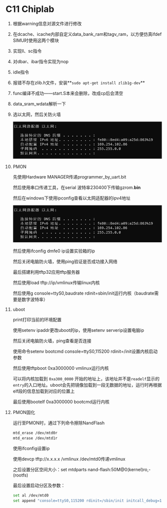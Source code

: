 # C11 Chiplab

1. 根据warning信息对源文件进行修改
2. 在dcache、icache内部自定义data\_bank\_ram和tagv\_ram，以方便仿真ifdef SIMU时使用这两个模块
3. 实现ll、sc指令
4. 对dbar、ibar指令实现为nop
5. idle指令
6. 报错不存在zlib.h文件，安装\*\*`sudo apt-get install zlib1g-dev`\*\*
7. func编译不成功——start.S本来会删除，改成cp后会清空
8. data\_sram\_wdata解析一下
9. 选以太网，然后关防火墙

   ![](image/image_LwGeMColmI.png)
10. PMON

    先使用Hardware MANAGER传递programmer\_by\_uart.bit

    然后使用串口传递工具，在serial 波特率230400下传输gzrom.**bin**

    然后在windows下使用ipconfig查看以太网适配器的ipv4地址

    ![](image/image_LwGeMColmI.png)

    然后使用ifconfig dmfe0 ip设置实验箱的ip

    然后关闭电脑防火墙，使用ping验证是否成功接入网络

    最后搭建利用tftp32应用tftp服务器

    然后使用load tftp\://ip/vmlinux传输linux内核

    然后使用g console=ttyS0,baudrate rdinit=sbin/init运行内核（baudrate需要是数字波特率）
11. uboot

    print打印当前的环境配置

    使用setenv ipaddr更改uboot的ip，使用setenv serverip设置电脑ip

    然后关闭电脑防火墙，ping查看是否连接

    使用命令setenv bootcmd console=ttyS0,115200 rdinit=/init设置内核启动参数

    然后使用tftpboot 0xa3000000 vmlinux运行内核

    可以将内核加载到 `0xa300_0000` 开始的地址上，该地址并不是`readelf`显示的`entry`的入口地址。uboot会先把镜像加载到一段无数据的地址，运行时再根据elf段的信息加载到对应的位置上

    最后使用bootelf 0xa3000000 bootcmd运行内核
12. PMON固化

    运行至PMON时，通过下列命令擦除NandFlash
    ```bash
    mtd_erase /dev/mtd0r
    mtd_erase /dev/mtd1r
    ```
    使用ifconfig设置ip

    使用devcp tftp\://x.x.x.x /vmlinux /dev/mtd0传递vmlinux

    之后设置分区空间大小：set mtdparts nand-flash:50M\@0(kernel)ro,-(rootfs)

    最后设置启动分区及参数：
    ```bash
    set al /dev/mtd0
    set append "console=ttyS0,115200 rdinit=/sbin/init initcall_debug=1 loglevel=20"
    ```
